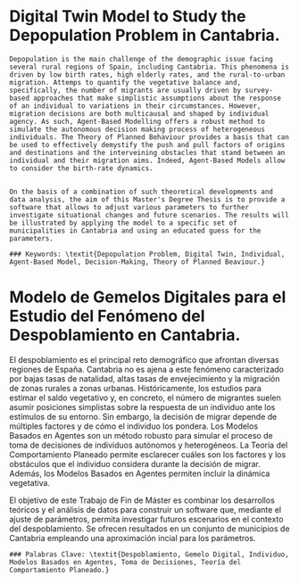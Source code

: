 # Digital Twin Model to Study the Depopulation Problem in Cantabria.

  
    Depopulation is the main challenge of the demographic issue facing several rural regions of Spain, including Cantabria. This phenomena is driven by low birth rates, high elderly rates, and the rural-to-urban migration. Attemps to quantify the vegetative balance and, specifically, the number of migrants are usually driven by survey-based approaches that make simplistic assumptions about the response of an individual to variations in their circumstances. However, migration decisions are both multicausal and shaped by individual agency. As such, Agent-Based Modelling offers a robust method to simulate the autonomous decision making process of heterogeneous individuals. The Theory of Planned Behaviour provides a basis that can be used to effectively demystify the push and pull factors of origins and destinations and the interveining obstacles that stand between an individual and their migration aims. Indeed, Agent-Based Models allow to consider the birth-rate dynamics.
    
    
    On the basis of a combination of such theoretical developments and data analysis, the aim of this Master's Degree Thesis is to provide a software that allows to adjust various parameters to further investigate situational changes and future scenarios. The results will be illustrated by applying the model to a specific set of municipalities in Cantabria and using an educated guess for the parameters.
    
    ### Keywords: \textit{Depopulation Problem, Digital Twin, Individual, Agent-Based Model, Decision-Making, Theory of Planned Beaviour.}


# Modelo de Gemelos Digitales para el Estudio del Fenómeno del Despoblamiento en Cantabria.

El despoblamiento es el principal reto demográfico que afrontan diversas regiones de España. Cantabria no es ajena a este fenómeno caracterizado por bajas tasas de natalidad, altas tasas de envejecimiento y la migración de zonas rurales a zonas urbanas. Históricamente, los estudios para estimar el saldo vegetativo y, en concreto, el número de migrantes suelen asumir posiciones simplistas sobre la respuesta de un individuo ante los estímulos de su entorno. Sin embargo, la decisión de migrar depende de múltiples factores y de cómo el individuo los pondera. Los Modelos Basados en Agentes son un método robusto para simular el proceso de toma de decisiones de individuos autónomos y heterogéneos. La Teoría del Comportamiento Planeado permite esclarecer cuáles son los factores y los obstáculos que el individuo considera durante la decisión de migrar. Además, los Modelos Basados en Agentes permiten incluir la dinámica vegetativa.

El objetivo de este Trabajo de Fin de Máster es combinar los desarrollos teóricos y el análisis de datos para construir un software que, mediante el ajuste de parámetros, permita investigar futuros escenarios en el contexto del despoblamiento. Se ofrecen resultados en un conjunto de municipios de Cantabria empleando una aproximación incial para los parámetros.

    ### Palabras Clave: \textit{Despoblamiento, Gemelo Digital, Individuo, Modelos Basados en Agentes, Toma de Decisiones, Teoría del Comportamiento Planeado.}
